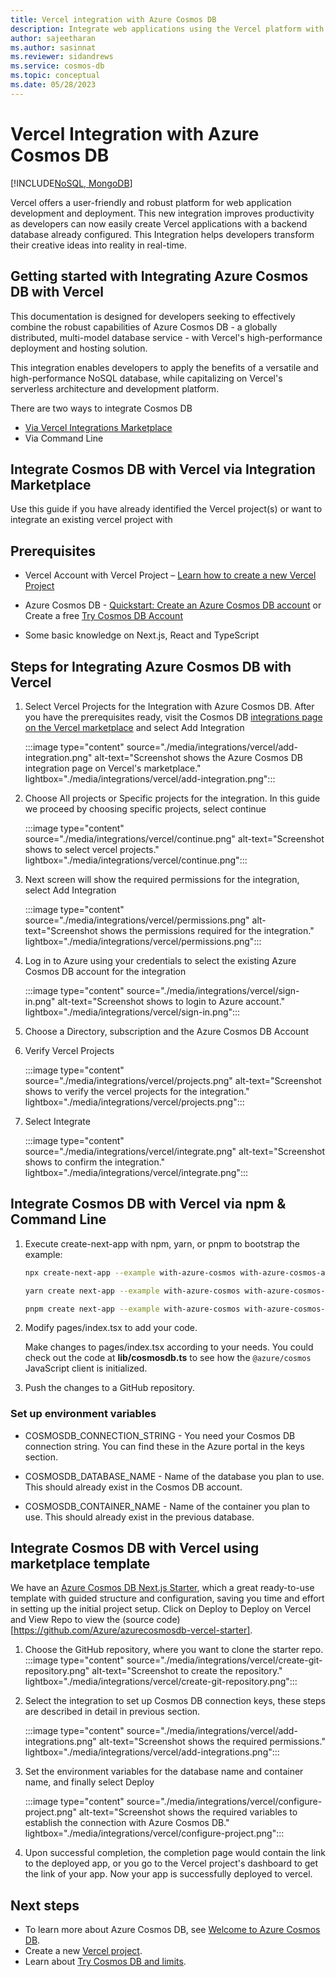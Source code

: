```yaml
---
title: Vercel integration with Azure Cosmos DB
description: Integrate web applications using the Vercel platform with Azure Cosmos DB for NOSQL or MongoDB as a data source.
author: sajeetharan
ms.author: sasinnat
ms.reviewer: sidandrews
ms.service: cosmos-db
ms.topic: conceptual
ms.date: 05/28/2023
---
```


# Vercel Integration with Azure Cosmos DB

[!INCLUDE[NoSQL, MongoDB](./includes/appliesto-nosql-mongodb.md)]

Vercel offers a user-friendly and robust platform for web application development and deployment. This new integration improves productivity as developers can now easily create Vercel applications with a backend database already configured. This Integration helps developers transform their creative ideas into reality in real-time.

## Getting started with Integrating Azure Cosmos DB with Vercel

This documentation is designed for developers seeking to effectively combine the robust capabilities of Azure Cosmos DB - a globally distributed, multi-model database service - with Vercel's high-performance deployment and hosting solution.

This integration enables developers to apply the benefits of a versatile and high-performance NoSQL database, while capitalizing on Vercel's serverless architecture and development platform.

There are two ways to integrate Cosmos DB

- [Via Vercel Integrations Marketplace](https://vercel.com/integrations/azurecosmosdb)
- Via Command Line

## Integrate Cosmos DB with Vercel via Integration Marketplace

Use this guide if you have already identified the Vercel project(s) or want to integrate an existing vercel project with

## Prerequisites

- Vercel Account with Vercel Project – [Learn how to create a new Vercel Project](https://vercel.com/docs/concepts/projects/overview#creating-a-project)

- Azure Cosmos DB - [Quickstart: Create an Azure Cosmos DB account](../cosmos-db/nosql/quickstart-portal.md) or Create a free [Try Cosmos DB Account](https://aka.ms/trycosmosdbvercel)

- Some basic knowledge on Next.js, React and TypeScript

## Steps for Integrating Azure Cosmos DB with Vercel

1. Select Vercel Projects for the Integration with Azure Cosmos DB. After you have the prerequisites ready, visit the Cosmos DB [integrations page on the Vercel marketplace](https://vercel.com/integrations/azurecosmosdb) and select Add Integration

   :::image type="content" source="./media/integrations/vercel/add-integration.png" alt-text="Screenshot shows the Azure Cosmos DB integration page on Vercel's marketplace." lightbox="./media/integrations/vercel/add-integration.png":::

2. Choose All projects or Specific projects for the integration. In this guide we proceed by choosing specific projects, select continue

   :::image type="content" source="./media/integrations/vercel/continue.png" alt-text="Screenshot shows to select vercel projects." lightbox="./media/integrations/vercel/continue.png":::

3. Next screen will show the required permissions for the integration, select Add Integration

   :::image type="content" source="./media/integrations/vercel/permissions.png" alt-text="Screenshot shows the permissions required for the integration." lightbox="./media/integrations/vercel/permissions.png":::

4. Log in to Azure using your credentials to select the existing Azure Cosmos DB account for the integration

   :::image type="content" source="./media/integrations/vercel/sign-in.png" alt-text="Screenshot shows to login to Azure account." lightbox="./media/integrations/vercel/sign-in.png":::

5. Choose a Directory, subscription and the Azure Cosmos DB Account

6. Verify Vercel Projects

   :::image type="content" source="./media/integrations/vercel/projects.png" alt-text="Screenshot shows to verify the vercel projects for the integration." lightbox="./media/integrations/vercel/projects.png":::

7. Select Integrate

   :::image type="content" source="./media/integrations/vercel/integrate.png" alt-text="Screenshot shows to confirm the integration." lightbox="./media/integrations/vercel/integrate.png":::

## Integrate Cosmos DB with Vercel via npm & Command Line

1. Execute create-next-app with npm, yarn, or pnpm to bootstrap the example:

   ```bash
   npx create-next-app --example with-azure-cosmos with-azure-cosmos-app

   yarn create next-app --example with-azure-cosmos with-azure-cosmos-app

   pnpm create next-app --example with-azure-cosmos with-azure-cosmos-app
   ```

2. Modify pages/index.tsx to add your code.

   Make changes to pages/index.tsx according to your needs. You could check out the code at **lib/cosmosdb.ts** to see how the `@azure/cosmos` JavaScript client is initialized.

3. Push the changes to a GitHub repository.

### Set up environment variables

- COSMOSDB_CONNECTION_STRING - You need your Cosmos DB connection string. You can find these in the Azure portal in the keys section.

- COSMOSDB_DATABASE_NAME - Name of the database you plan to use. This should already exist in the Cosmos DB account.

- COSMOSDB_CONTAINER_NAME - Name of the container you plan to use. This should already exist in the previous database.

## Integrate Cosmos DB with Vercel using marketplace template

We have an [Azure Cosmos DB Next.js Starter](https://aka.ms/azurecosmosdb-vercel-template), which a great ready-to-use template with guided structure and configuration, saving you time and effort in setting up the initial project setup. Click on Deploy to Deploy on Vercel and View Repo to view the (source code)[https://github.com/Azure/azurecosmosdb-vercel-starter].

1. Choose the GitHub repository, where you want to clone the starter repo.
   :::image type="content" source="./media/integrations/vercel/create-git-repository.png" alt-text="Screenshot to create the repository." lightbox="./media/integrations/vercel/create-git-repository.png":::

2. Select the integration to set up Cosmos DB connection keys, these steps are described in detail in previous section.

   :::image type="content" source="./media/integrations/vercel/add-integrations.png" alt-text="Screenshot shows the required permissions." lightbox="./media/integrations/vercel/add-integrations.png":::

3. Set the environment variables for the database name and container name, and finally select Deploy

   :::image type="content" source="./media/integrations/vercel/configure-project.png" alt-text="Screenshot shows the required variables to establish the connection with Azure Cosmos DB." lightbox="./media/integrations/vercel/configure-project.png":::

4. Upon successful completion, the completion page would contain the link to the deployed app, or you go to the Vercel project's dashboard to get the link of your app. Now your app is successfully deployed to vercel.

## Next steps

- To learn more about Azure Cosmos DB, see [Welcome to Azure Cosmos DB](../introduction.md).
- Create a new [Vercel project](https://vercel.com/dashboard).
- Learn about [Try Cosmos DB and limits](https://learn.microsoft.com/en-us/azure/cosmos-db/try-free?tabs=nosql).
